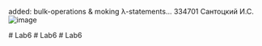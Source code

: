 added: bulk-operations & moking λ-statements...
334701
Сантоцкий И.С.
 
 ![image](https://github.com/user-attachments/assets/ea88c6bb-976b-4f33-a831-ecdd179390de)

#   L a b 6  
 #   L a b 6  
 #   L a b 6  
 